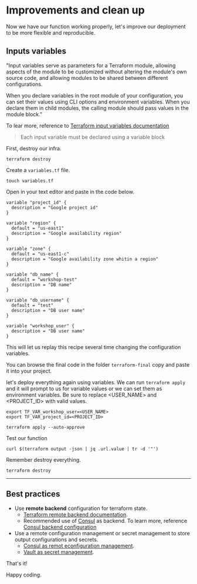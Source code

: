 # Improvements and clean up

Now we have our function working properly, let's improve our deployment to be more flexible and reproducible.

## Inputs variables

"Input variables serve as parameters for a Terraform module, allowing aspects of the module to be customized without altering the module's own source code, and allowing modules to be shared between different configurations.

When you declare variables in the root module of your configuration, you can set their values using CLI options and environment variables. When you declare them in child modules, the calling module should pass values in the module block."

To lear more, reference to [Terraform input variables documentation](https://www.terraform.io/docs/language/values/variables.html)

> Each input variable must be declared using a variable block

First, destroy our infra.

```shell
terraform destroy
```

Create a `variables.tf` file.

```shell
touch variables.tf
```

Open in your text editor and paste in the code below.

```hcl
variable "project_id" {
  description = "Google project id"
}

variable "region" {
  default = "us-east1"
  description = "Google availability region"
}

variable "zone" {
  default = "us-east1-c"
  description = "Google availability zone whitin a region"
}

variable "db_name" {
  default = "workshop-test"
  description = "DB name"
}

variable "db_username" {
  default = "test"
  description = "DB user name"
}

variable "workshop_user" {
  description = "DB user name"
}
```

This will let us replay this recipe several time changing the configuration variables.

You can browse the final code in the folder `terraform-final` copy and paste it into your project.

let's deploy everything again using variables. We can run `terraform apply` and it will prompt to us for variable values or we can set them as environment variables. Be sure to replace <USER_NAME> and <PROJECT_ID> with valid values.

```shell
export TF_VAR_workshop_user=<USER_NAME>
export TF_VAR_project_id=<PROJECT_ID>

terraform apply --auto-approve
```

Test our function

```shell
curl $(terraform output -json | jq .url.value | tr -d '"')
```

Remember destroy everything.

```shell
terraform destroy
```

---

## Best practices

- Use **remote backend** configuration for terraform state.
  - [Terraform remote backend documentation](https://www.terraform.io/docs/language/settings/backends/remote.html).
  - Recommended use of [Consul](https://www.consul.io/) as backend. To learn more, reference [Consul backend configuration](https://www.terraform.io/docs/language/settings/backends/consul.html)
- Use a remote configuration management or secret management to store output configurations and secrets.
  - [Consul as remot econfiguration management](https://registry.terraform.io/providers/hashicorp/consul/latest/docs/resources/keys).
  - [Vault as secret management](https://registry.terraform.io/providers/hashicorp/vault/latest/docs/resources/generic_secret).

That's it!

Happy coding.